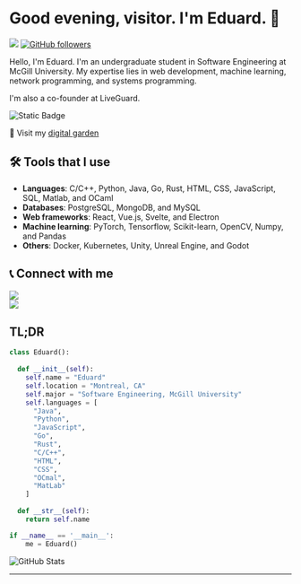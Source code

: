 # Good evening, visitor. I'm **Eduard**. 👋
![](https://komarev.com/ghpvc/?username=PersoSirEduard&style=for-the-badge)
[![GitHub followers](https://img.shields.io/github/followers/Bhargavi-hash.svg?style=social&label=Follow)](https://github.com/Bhargavi-hash?tab=followers)<br/>

Hello, I'm Eduard. I'm an undergraduate student in Software Engineering at McGill University. My expertise lies in web development, machine learning, network programming, and systems programming.

I'm also a co-founder at LiveGuard.
<p><img alt="Static Badge" src="https://img.shields.io/badge/LiveGuard-blue?style=for-the-badge&link=https%3A%2F%2Fliveguard.ca">
</p>

🌱 Visit my [digital garden](https://notes.eduard-anton.com/)

## 🛠️ **Tools that I use**
* **Languages**: C/C++, Python, Java, Go, Rust, HTML, CSS, JavaScript, SQL, Matlab, and OCaml
* **Databases**: PostgreSQL, MongoDB, and MySQL
* **Web frameworks**: React, Vue.js, Svelte, and Electron
* **Machine learning**: PyTorch, Tensorflow, Scikit-learn, OpenCV, Numpy, and Pandas
* **Others**: Docker, Kubernetes, Unity, Unreal Engine, and Godot

## 📞 **Connect with me**
![](https://img.shields.io/badge/LinkedIn-0077B5?style=for-the-badge&logo=linkedin&logoColor=white&link=https%3A%2F%2Fwww.linkedin.com%2Fin%2Feduard-anton%2F)<br />
![](https://img.shields.io/badge/Instagram-E4405F?style=for-the-badge&logo=instagram&logoColor=white&link=https%3A%2F%2Fwww.instagram.com%2F0x.eduard.anton%2F)

## **TL;DR**

```python
class Eduard():
    
  def __init__(self):
    self.name = "Eduard"
    self.location = "Montreal, CA"
    self.major = "Software Engineering, McGill University"
    self.languages = [
      "Java",
      "Python",
      "JavaScript",
      "Go",
      "Rust",
      "C/C++",
      "HTML",
      "CSS",
      "OCmal",
      "MatLab"
    ]
  
  def __str__(self):
    return self.name

if __name__ == '__main__':
    me = Eduard()
```


  <div align="center" style="display: flex; flex-direction: row;">
  <img src="https://github-readme-stats.vercel.app/api?username=PersoSirEduard&show_icons=true&include_all_commits=true" alt="GitHub Stats" />
  </div>


---------------------------------------------------------------------------------------------------------------------
